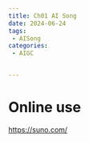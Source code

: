 ```yaml
---
title: Ch01 AI Song
date: 2024-06-24
tags:
 - AISong
categories:
 - AIGC


---
```


# Online use

https://suno.com/